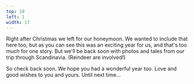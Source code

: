 ```yaml
---
top: 10
left: 1
width: 17
---
```

Right after Christmas we left for our honeymoon.
We wanted to include that here too,
but as you can see this was an exciting year for us,
and that's too much for one story.
But we'll be back soon with photos and tales from our trip through Scandinavia.
(Reindeer are involved!)

So check back soon.
We hope you had a wonderful year too.
Love and good wishes to you and yours.
Until next time...
